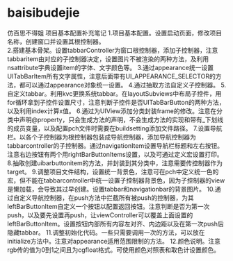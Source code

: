 # baisibudejie
仿百思不得姐
项目基本配置补充笔记
1.项目基本配置。设置启动页面，修改项目名称，创建窗口并设置其根控制器。	
2.搭建基本骨架。设置tabbarController为窗口根控制器，添加子控制器，注意tabbaritem由对应的子控制器决定，设置图片不被渲染的两种方法，及利用nsattribute字典设置item的字体、文字颜色等。	
3.通过appearance统一设置UITabBarItem所有文字属性，注意后面带有UI_APPEARANCE_SELECTOR的方法，都可以通过appearance对象统一设置。
4.通过抽取方法自定义子控制器。
5.自定义tabbar。利用kvc更换系统tabbar。在layoutSubviews中布局子控件，用for循环拿到子控件设置尺寸，注意判断子控件是否UITabBarButton的两种方法，以及利用index计算x值。
6.通过为UIView添加分类封装frame的修改。注意在分类中声明@property，只会生成方法的声明，不会生成方法的实现和带有_下划线的成员变量，以及配置pch文件时需要在buildsetting添加文件路径。
7.设置导航栏。以各个子控制器为根控制器包装成导航控制器，添加导航控制器为tabbarcontroller的子控制器。通过navigationItem设置导航栏标题和左右按钮。注意右边按钮有两个用rightBarButtonItems设置，以及可通过定义宏设置打印。
8.抽取创建uibarbuttonitem的方法，并封装到其分类中，注意需要传控制器作为target。
9.调整项目文件结构，设置统一背景色，注意可在pch中定义统一色的宏，但不能在tabbarcontroller中统一设置子控制器背景色，因为子控制器的view是懒加载，会导致其过早创建。设置tabbar和navigationbar的背景图片。
10.通过自定义导航控制器，在push方法中拦截所有被push的控制器，为其leftBarButtonItem自定义一个按钮以配置返回按钮。注意判断是否为第一次push，以及要先设置再push，让viewController可以覆盖上面设置的leftBarButtonItem。设置按钮内部所有内容左对齐、内边距以及在第一次push后隐藏tabbar。
11.调整初始化代码。一些只需要调用一次的方法，可以放在initialize方法中。注意对appearance适用范围限制的方法。
12.颜色说明。注意rgb传的值为0到1之间且为cgfloat格式。可使用颜色对照表和取色计设置颜色。
